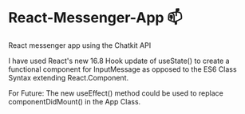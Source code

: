 # React-Messenger-App :mailbox:

React messenger app using the Chatkit API

I have used React's new 16.8 Hook update of useState() to create a functional component for InputMessage as opposed to the ES6 Class Syntax extending React.Component.  

For Future: The new useEffect() method could be used to replace componentDidMount() in the App Class.


